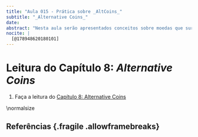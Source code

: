 ```yaml
---
title: "Aula 015 - Prática sobre _AltCoins_"
subtitle: "_Alternative Coins_"
date: 
abstract: "Nesta aula serão apresentados conceitos sobre moedas que surgiram após o _Bitcoin_, as chamadas _Alternative Coins_ ou _AltCoins_."
nocite: |
  [@178948620180101]
---
```


# Leitura do Capítulo 8: _Alternative Coins_

1. Faça a leitura do [Capítulo 8: Alternative Coins](https://search.ebscohost.com/login.aspx?direct=true&db=e000xww&AN=1789486&lang=pt-br&site=eds-live&scope=site&ebv=EB&ppid=pp_213)

\normalsize

## Referências {.fragile .allowframebreaks}